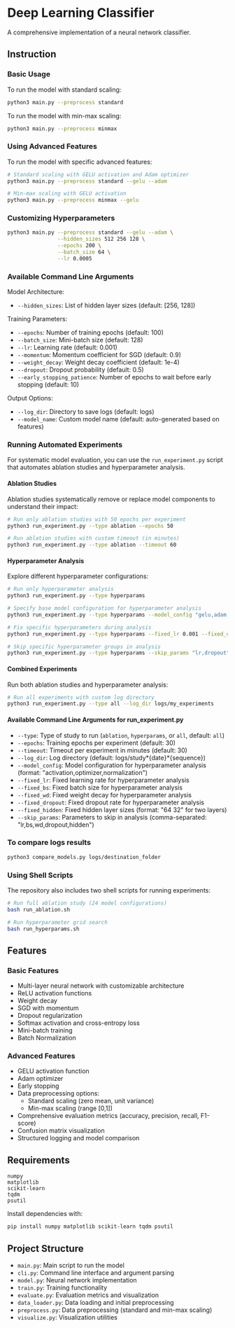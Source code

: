 # Deep Learning Classifier

A comprehensive implementation of a neural network classifier.

## Instruction

### Basic Usage

To run the model with standard scaling:

```bash
python3 main.py --preprocess standard
```

To run the model with min-max scaling:

```bash
python3 main.py --preprocess minmax
```

### Using Advanced Features

To run the model with specific advanced features:

```bash
# Standard scaling with GELU activation and Adam optimizer
python3 main.py --preprocess standard --gelu --adam

# Min-max scaling with GELU activation
python3 main.py --preprocess minmax --gelu
```

### Customizing Hyperparameters

```bash
python3 main.py --preprocess standard --gelu --adam \
                --hidden_sizes 512 256 128 \
                --epochs 200 \
                --batch_size 64 \
                --lr 0.0005
```

### Available Command Line Arguments

Model Architecture:

- `--hidden_sizes`: List of hidden layer sizes (default: [256, 128])

Training Parameters:

- `--epochs`: Number of training epochs (default: 100)
- `--batch_size`: Mini-batch size (default: 128)
- `--lr`: Learning rate (default: 0.001)
- `--momentum`: Momentum coefficient for SGD (default: 0.9)
- `--weight_decay`: Weight decay coefficient (default: 1e-4)
- `--dropout`: Dropout probability (default: 0.5)
- `--early_stopping_patience`: Number of epochs to wait before early stopping (default: 10)

Output Options:

- `--log_dir`: Directory to save logs (default: logs)
- `--model_name`: Custom model name (default: auto-generated based on features)

### Running Automated Experiments

For systematic model evaluation, you can use the `run_experiment.py` script that automates ablation studies and hyperparameter analysis.

#### Ablation Studies

Ablation studies systematically remove or replace model components to understand their impact:

```bash
# Run only ablation studies with 50 epochs per experiment
python3 run_experiment.py --type ablation --epochs 50

# Run ablation studies with custom timeout (in minutes)
python3 run_experiment.py --type ablation --timeout 60
```

#### Hyperparameter Analysis

Explore different hyperparameter configurations:

```bash
# Run only hyperparameter analysis
python3 run_experiment.py --type hyperparams

# Specify base model configuration for hyperparameter analysis
python3 run_experiment.py --type hyperparams --model_config "gelu,adam,batch_norm"

# Fix specific hyperparameters during analysis
python3 run_experiment.py --type hyperparams --fixed_lr 0.001 --fixed_dropout 0.5

# Skip specific hyperparameter groups in analysis
python3 run_experiment.py --type hyperparams --skip_params "lr,dropout"
```

#### Combined Experiments

Run both ablation studies and hyperparameter analysis:

```bash
# Run all experiments with custom log directory
python3 run_experiment.py --type all --log_dir logs/my_experiments
```

#### Available Command Line Arguments for run_experiment.py

- `--type`: Type of study to run (`ablation`, `hyperparams`, or `all`, default: `all`)
- `--epochs`: Training epochs per experiment (default: 30)
- `--timeout`: Timeout per experiment in minutes (default: 30)
- `--log_dir`: Log directory (default: logs/study*{date}*{sequence})
- `--model_config`: Model configuration for hyperparameter analysis (format: "activation,optimizer,normalization")
- `--fixed_lr`: Fixed learning rate for hyperparameter analysis
- `--fixed_bs`: Fixed batch size for hyperparameter analysis
- `--fixed_wd`: Fixed weight decay for hyperparameter analysis
- `--fixed_dropout`: Fixed dropout rate for hyperparameter analysis
- `--fixed_hidden`: Fixed hidden layer sizes (format: "64 32" for two layers)
- `--skip_params`: Parameters to skip in analysis (comma-separated: "lr,bs,wd,dropout,hidden")

### To compare logs results

```bash
python3 compare_models.py logs/destination_folder
```

### Using Shell Scripts

The repository also includes two shell scripts for running experiments:

```bash
# Run full ablation study (24 model configurations)
bash run_ablation.sh

# Run hyperparameter grid search
bash run_hyperparams.sh
```

## Features

### Basic Features

- Multi-layer neural network with customizable architecture
- ReLU activation functions
- Weight decay
- SGD with momentum
- Dropout regularization
- Softmax activation and cross-entropy loss
- Mini-batch training
- Batch Normalization

### Advanced Features

- GELU activation function
- Adam optimizer
- Early stopping
- Data preprocessing options:
  - Standard scaling (zero mean, unit variance)
  - Min-max scaling (range [0,1])
- Comprehensive evaluation metrics (accuracy, precision, recall, F1-score)
- Confusion matrix visualization
- Structured logging and model comparison

## Requirements

```
numpy
matplotlib
scikit-learn
tqdm
psutil
```

Install dependencies with:

```bash
pip install numpy matplotlib scikit-learn tqdm psutil
```

## Project Structure

- `main.py`: Main script to run the model
- `cli.py`: Command line interface and argument parsing
- `model.py`: Neural network implementation
- `train.py`: Training functionality
- `evaluate.py`: Evaluation metrics and visualization
- `data_loader.py`: Data loading and initial preprocessing
- `preprocess.py`: Data preprocessing (standard and min-max scaling)
- `visualize.py`: Visualization utilities
